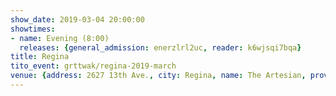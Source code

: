 ```yaml
---
show_date: 2019-03-04 20:00:00
showtimes:
- name: Evening (8:00)
  releases: {general_admission: enerzlrl2uc, reader: k6wjsqi7bqa}
title: Regina
tito_event: grttwak/regina-2019-march
venue: {address: 2627 13th Ave., city: Regina, name: The Artesian, province: SK, url: 'https://artesianon13th.ca'}
---
```

